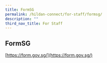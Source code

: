 ```yaml
---
title: FormSG
permalink: /hildan-connect/for-staff/formsg/
description: ""
third_nav_title: For Staff
---
```

## FormSG

[https://form.gov.sg/](https://form.gov.sg/)
